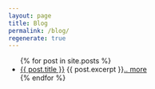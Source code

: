 ```yaml
---
layout: page
title: Blog
permalink: /blog/
regenerate: true
---
```

<ul>
  {% for post in site.posts %}
    <li>
      <a href="{{ post.url }}">{{ post.title }}</a>
      {{ post.excerpt }}<a href="{{ post.url }}">.. more</a>
    </li>
  {% endfor %}
</ul>


